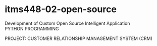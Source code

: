 # itms448-02-open-source
Development of Custom Open Source Intelligent Application  
PYTHON PROGRAMMING

PROJECT: CUSTOMER RELATIONSHIP MANAGEMENT SYSTEM (CRM) 

